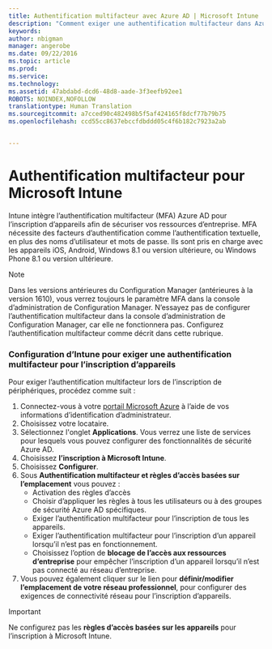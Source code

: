 ```yaml
---
title: Authentification multifacteur avec Azure AD | Microsoft Intune
description: "Comment exiger une authentification multifacteur dans Azure AD pour l’inscription d’appareils."
keywords: 
author: nbigman
manager: angerobe
ms.date: 09/22/2016
ms.topic: article
ms.prod: 
ms.service: 
ms.technology: 
ms.assetid: 47abdabd-dcd6-48d8-aade-3f3eefb92ee1
ROBOTS: NOINDEX,NOFOLLOW
translationtype: Human Translation
ms.sourcegitcommit: a7cced90c482498b5f5af424165f8dcf77b79b75
ms.openlocfilehash: ccd55cc8637ebccfdbddd05c4f6b182c7923a2ab


---
```


# Authentification multifacteur pour Microsoft Intune

Intune intègre l’authentification multifacteur (MFA) Azure AD pour l’inscription d’appareils afin de sécuriser vos ressources d’entreprise. MFA nécessite des facteurs d’authentification comme l’authentification textuelle, en plus des noms d’utilisateur et mots de passe. Ils sont pris en charge avec les appareils iOS, Android, Windows 8.1 ou version ultérieure, ou Windows Phone 8.1 ou version ultérieure.

> [!NOTE]
>
> Dans les versions antérieures du Configuration Manager (antérieures à la version 1610), vous verrez toujours le paramètre MFA dans la console d’administration de Configuration Manager. N’essayez pas de configurer l’authentification multifacteur dans la console d’administration de Configuration Manager, car elle ne fonctionnera pas. Configurez l’authentification multifacteur comme décrit dans cette rubrique.

### Configuration d’Intune pour exiger une authentification multifacteur pour l’inscription d’appareils
Pour exiger l’authentification multifacteur lors de l’inscription de périphériques, procédez comme suit :

1. Connectez-vous à votre [portail Microsoft Azure](https://manage.windowsazure.com) à l’aide de vos informations d’identification d’administrateur.
2. Choisissez votre locataire.
2. Sélectionnez l'onglet **Applications**. Vous verrez une liste de services pour lesquels vous pouvez configurer des fonctionnalités de sécurité Azure AD.
3. Choisissez **l’inscription à Microsoft Intune**.
4. Choisissez **Configurer**. 
5. Sous **Authentification multifacteur et règles d’accès basées sur l’emplacement** vous pouvez :
    -  Activation des règles d’accès
    -  Choisir d’appliquer les règles à tous les utilisateurs ou à des groupes de sécurité Azure AD spécifiques.
    -  Exiger l’authentification multifacteur pour l’inscription de tous les appareils.
    -  Exiger l’authentification multifacteur pour l’inscription d’un appareil lorsqu’il n’est pas en fonctionnement.
    -  Choisissez l’option de **blocage de l’accès aux ressources d’entreprise** pour empêcher l’inscription d’un appareil lorsqu’il n’est pas connecté au réseau d’entreprise. 
4. Vous pouvez également cliquer sur le lien pour **définir/modifier l’emplacement de votre réseau professionnel**, pour configurer des exigences de connectivité réseau pour l’inscription d’appareils.

> [!IMPORTANT]
> 
> Ne configurez pas les **règles d’accès basées sur les appareils** pour l’inscription à Microsoft Intune.



<!--HONumber=Sep16_HO4-->


